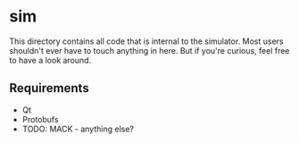 # sim

This directory contains all code that is internal to the simulator. Most users
shouldn't ever have to touch anything in here. But if you're curious, feel free
to have a look around.

## Requirements

* Qt
* Protobufs
* TODO: MACK - anything else?
